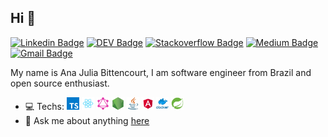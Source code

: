 ## Hi 👋

[![Linkedin Badge](https://img.shields.io/badge/-LinkedIn-blue?style=flat-square&logo=Linkedin&logoColor=white&link=https://www.linkedin.com/in/anajuliabit/)](https://www.linkedin.com/in/anajuliabit/)
[![DEV Badge](https://img.shields.io/badge/-DEV.to-000?style=flat-square&logo=dev.to&logoColor=white&link=https://dev.to/anajuliabit)](https://dev.to/anajuliabit)
[![Stackoverflow Badge](https://img.shields.io/badge/-Stackoverflow-4CA143?style=flat-square&logo=Stackoverflow&logoColor=white&link=https://stackoverflow.com/users/11929527/anajuliabit)](https://stackoverflow.com/users/11929527/anajuliabit)
[![Medium Badge](https://img.shields.io/badge/-Medium-000?style=flat-square&logo=Medium&logoColor=white&&link=https://medium.com/@anajuliabit)](https://medium.com/@anajuliabit)
[![Gmail Badge](https://img.shields.io/badge/-Gmail-c14438?style=flat-square&logo=Gmail&logoColor=white&link=mailto:anajuliabit@gmail.com)](mailto:anajuliabit@gmail.com)

My name is Ana Julia Bittencourt, I am software engineer from Brazil and open source enthusiast.

- :computer: Techs: <code><img height="20" src="https://raw.githubusercontent.com/github/explore/80688e429a7d4ef2fca1e82350fe8e3517d3494d/topics/typescript/typescript.png"></code>
<code><img height="20" src="https://raw.githubusercontent.com/github/explore/80688e429a7d4ef2fca1e82350fe8e3517d3494d/topics/react/react.png"></code>
<code><img height="20" src="https://raw.githubusercontent.com/github/explore/5c058a388828bb5fde0bcafd4bc867b5bb3f26f3/topics/graphql/graphql.png"></code>
<code><img height="20" src="https://raw.githubusercontent.com/github/explore/80688e429a7d4ef2fca1e82350fe8e3517d3494d/topics/nodejs/nodejs.png"></code>
<code><img height="20" src="https://raw.githubusercontent.com/github/explore/80688e429a7d4ef2fca1e82350fe8e3517d3494d/topics/java/java.png"></code>
<code><img height="20" src="https://raw.githubusercontent.com/github/explore/80688e429a7d4ef2fca1e82350fe8e3517d3494d/topics/angular/angular.png"></code>
<code><img height="20" src="https://raw.githubusercontent.com/github/explore/80688e429a7d4ef2fca1e82350fe8e3517d3494d/topics/docker/docker.png"></code>
<code><img height="20" src="https://raw.githubusercontent.com/github/explore/80688e429a7d4ef2fca1e82350fe8e3517d3494d/topics/spring-boot/spring-boot.png"></code>
- 💬  Ask me about anything [here](https://github.com/anajuliabit/anajuliabit/issues)
